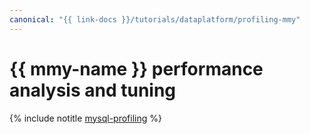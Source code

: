 ```yaml
---
canonical: "{{ link-docs }}/tutorials/dataplatform/profiling-mmy"
---
```


# {{ mmy-name }} performance analysis and tuning

{% include notitle [mysql-profiling](../../_tutorials/dataplatform/profiling-mmy.md) %}